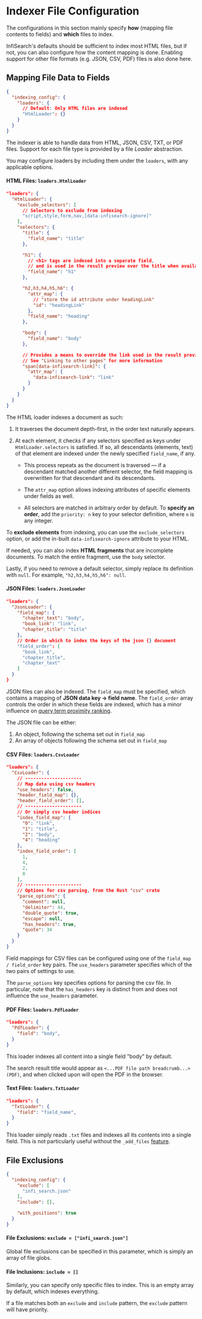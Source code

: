 # Indexer File Configuration

The configurations in this section mainly specify **how** (mapping file contents to fields) and **which** files to index.

InfiSearch's defaults should be sufficient to index most HTML files, but if not, you can also configure how the content mapping is done. Enabling support for other file formats (e.g. JSON, CSV, PDF) files is also done here.

## Mapping File Data to Fields

```json
{
  "indexing_config": {
    "loaders": {
      // Default: Only HTML files are indexed
      "HtmlLoader": {}
    }
  }
}
```

The indexer is able to handle data from HTML, JSON, CSV, TXT, or PDF files. Support for each file type is provided by a file *Loader* abstraction.

You may configure loaders by including them under the `loaders`, with any applicable options.


#### HTML Files: **`loaders.HtmlLoader`**

```json
"loaders": {
  "HtmlLoader": {
    "exclude_selectors": [
      // Selectors to exclude from indexing
      "script,style,form,nav,[data-infisearch-ignore]"
    ],
    "selectors": {
      "title": {
        "field_name": "title"
      },

      "h1": {
        // <h1> tags are indexed into a separate field,
        // and is used in the result preview over the title when available.
        "field_name": "h1"
      },

      "h2,h3,h4,h5,h6": {
        "attr_map": {
          // "store the id attribute under headingLink"
          "id": "headingLink"
        },
        "field_name": "heading"
      },

      "body": {
        "field_name": "body"
      },

      // Provides a means to override the link used in the result preview
      // See "Linking to other pages" for more information
      "span[data-infisearch-link]": {
        "attr_map": {
          "data-infisearch-link": "link"
        }
      }
    }
  }
}
```

The HTML loader indexes a document as such:

1. It traverses the document depth-first, in the order text naturally appears.

2. At each element, it checks if any selectors specified as keys under `HtmlLoader.selectors` is satisfied. If so, all descendants (elements, text) of that element are indexed under the newly specified `field_name`, if any.

   - This process repeats as the document is traversed — if a descendant matched another different selector, the field mapping is overwritten for that descendant and its descendants.

   - The `attr_map` option allows indexing attributes of specific elements under fields as well.

   - All selectors are matched in arbitrary order by default. To **specify an order**, add the `priority: n` key to your selector definition, where `n` is any integer.

To **exclude elements** from indexing, you can use the `exclude_selectors` option, or add the in-built `data-infisearch-ignore` attribute to your HTML.

If needed, you can also index **HTML fragments** that are incomplete documents. To match the entire fragment, use the `body` selector.

Lastly, if you need to remove a default selector, simply replace its definition with `null`. For example, `"h2,h3,h4,h5,h6": null`.

#### JSON Files: **`loaders.JsonLoader`**

```json
"loaders": {
  "JsonLoader": {
    "field_map": {
      "chapter_text": "body",
      "book_link": "link",
      "chapter_title": "title"
    },
    // Order in which to index the keys of the json {} document
    "field_order": [
      "book_link",
      "chapter_title",
      "chapter_text"
    ]
  }
}
```

JSON files can also be indexed. The `field_map` must be specified, which contains a mapping of **JSON data key -> field name**.
The `field_order` array controls the order in which these fields are indexed, which has a minor influence on [query term proximity ranking](../search_syntax.md#ranking-model).

The JSON file can be either:
1. An object, following the schema set out in `field_map`
2. An array of objects following the schema set out in `field_map`


#### CSV Files: **`loaders.CsvLoader`**

```json
"loaders": {
  "CsvLoader": {
    // ---------------------
    // Map data using csv headers
    "use_headers": false,
    "header_field_map": {},
    "header_field_order": [],
    // ---------------------
    // Or simply csv header indices
    "index_field_map": {
      "0": "link",
      "1": "title",
      "2": "body",
      "4": "heading"
    },
    "index_field_order": [
      1,
      4,
      2,
      0
    ],
    // ---------------------
    // Options for csv parsing, from the Rust "csv" crate
    "parse_options": {
      "comment": null,
      "delimiter": 44,
      "double_quote": true,
      "escape": null,
      "has_headers": true,
      "quote": 34
    }
  }
}
```

Field mappings for CSV files can be configured using one of the `field_map / field_order` key pairs. The `use_headers` parameter specifies which of the two pairs of settings to use.

The `parse_options` key specifies options for parsing the csv file. In particular, note that the `has_headers` key is distinct from and does not influence the `use_headers` parameter.

#### PDF Files: **`loaders.PdfLoader`**

```json
"loaders": {
  "PdfLoader": {
    "field": "body",
  }
}
```

This loader indexes all content into a single field "body" by default.

The search result title would appear as `<...PDF file path breadcrumb...> (PDF)`, and when clicked upon will open the PDF in the browser.

#### Text Files: **`loaders.TxtLoader`**

```json
"loaders": {
  "TxtLoader": {
    "field": "field_name",
  }
}
```

This loader simply reads `.txt` files and indexes all its contents into a single field. This is not particularly useful without the `_add_files` [feature](#misc-multiple-files-under-one-document).

## File Exclusions

```json
{
  "indexing_config": {
    "exclude": [
      "infi_search.json"
    ],
    "include": [],

    "with_positions": true
  }
}
```

#### File Exclusions: **`exclude = ["infi_search.json"]`**

Global file exclusions can be specified in this parameter, which is simply an array of file globs.

#### File Inclusions: **`include = []`**

Similarly, you can specify only specific files to index. This is an empty array by default, which indexes everything.

If a file matches both an `exclude` and `include` pattern, the `exclude` pattern will have priority.
